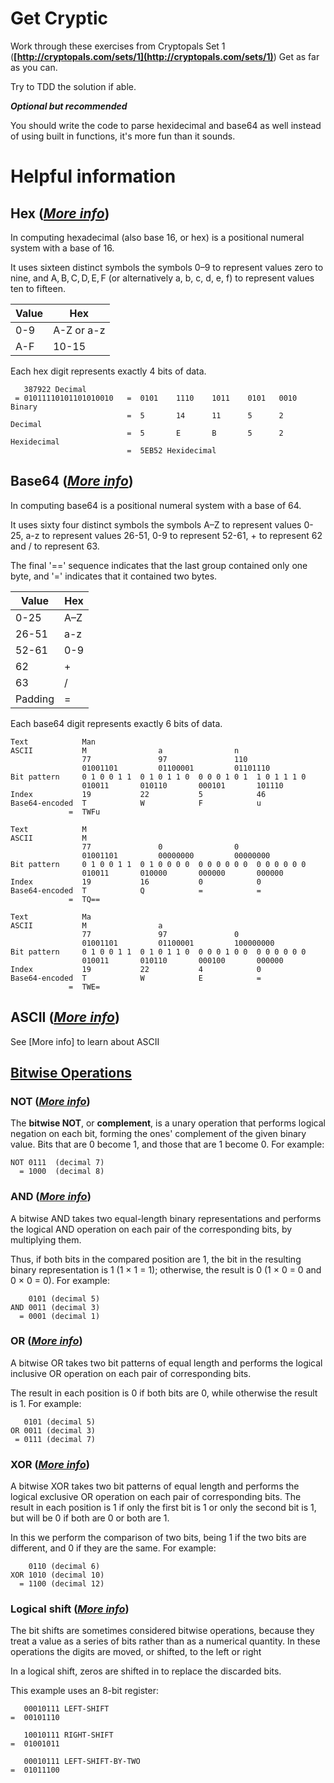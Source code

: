 # Get Cryptic

Work through these exercises from Cryptopals Set 1 (**[http://cryptopals.com/sets/1](http://cryptopals.com/sets/1)**)
Get as far as you can.

Try to TDD the solution if able.

***Optional but recommended***

You should write the code to parse hexidecimal and base64 as well instead of using built in functions, it's more fun than it sounds.

# Helpful information

## Hex (*[More info](https://en.wikipedia.org/wiki/Hexadecimal)*)

In computing hexadecimal (also base 16, or hex) is a positional numeral system with a base of 16. 

It uses sixteen distinct symbols the symbols 0–9 to represent values zero to nine, and A, B, C, D, E, F (or alternatively a, b, c, d, e, f) to represent values ten to fifteen.

    
| Value |    Hex     |
|-------|------------|
| 0-9   | A-Z or a-z |
| A-F   | 10-15      |

Each hex digit represents exactly 4 bits of data.

       387922‬ Decimal
     = 01011110101101010010   =  0101    1110    1011    0101   0010  Binary
                              =  5       14      11      5      2     Decimal
                              =  5       E       B       5	    2     Hexidecimal
                              =  5EB52 Hexidecimal


## Base64 (*[More info](https://en.wikipedia.org/wiki/Base64)*)

In computing base64 is a positional numeral system with a base of 64.

It uses sixty four distinct symbols the symbols A–Z to represent values 0-25, a-z to represent values 26-51, 0-9 to represent 52-61, + to represent 62 and / to represent 63.

The final '==' sequence indicates that the last group contained only one byte, and '=' indicates that it contained two bytes. 

|  Value  | Hex |
|---------|-----|
| 0-25    | A–Z |
| 26-51   | a-z |
| 52-61   | 0-9 |
| 62      | +   |
| 63      | /   |
| Padding | =   |

Each base64 digit represents exactly 6 bits of data.

    Text            Man
    ASCII           M                a                n
                    77               97               110
                    01001101         01100001         01101110
    Bit pattern     0 1 0 0 1 1  0 1 0 1 1 0  0 0 0 1 0 1  1 0 1 1 1 0
                    010011       010110       000101       101110
    Index           19           22           5            46
    Base64-encoded  T            W            F            u
                 =  TWFu

    Text            M  
    ASCII           M  
                    77               0                0
                    01001101         00000000         00000000
    Bit pattern     0 1 0 0 1 1  0 1 0 0 0 0  0 0 0 0 0 0  0 0 0 0 0 0
                    010011       010000       000000       000000
    Index           19           16           0            0
    Base64-encoded  T            Q            =            =
                 =  TQ==

    Text            Ma
    ASCII           M                a 
                    77               97               0
                    01001101         01100001         100000000
    Bit pattern     0 1 0 0 1 1  0 1 0 1 1 0  0 0 0 1 0 0  0 0 0 0 0 0
                    010011       010110       000100       000000
    Index           19           22           4            0
    Base64-encoded  T            W            E            =
                 =  TWE=

## ASCII (*[More info](http://www.rapidtables.com/code/text/ascii-table.htm)*)

See [More info] to learn about ASCII

## [Bitwise Operations](https://en.wikipedia.org/wiki/Bitwise_operation)

### NOT (*[More info](https://en.wikipedia.org/wiki/Bitwise_operation#NOT)*)

The **bitwise NOT**, or **complement**, is a unary operation that performs logical negation on each bit, forming the ones' complement of the given binary value. Bits that are 0 become 1, and those that are 1 become 0. For example:

    NOT 0111  (decimal 7)
      = 1000  (decimal 8)

### AND (*[More info](https://en.wikipedia.org/wiki/Bitwise_operation#AND)*)

A bitwise AND takes two equal-length binary representations and performs the logical AND operation on each pair of the corresponding bits, by multiplying them. 

Thus, if both bits in the compared position are 1, the bit in the resulting binary representation is 1 (1 × 1 = 1); otherwise, the result is 0 (1 × 0 = 0 and 0 × 0 = 0). For example:

        0101 (decimal 5)
    AND 0011 (decimal 3)
      = 0001 (decimal 1)

### OR (*[More info](https://en.wikipedia.org/wiki/Bitwise_operation#OR)*)

A bitwise OR takes two bit patterns of equal length and performs the logical inclusive OR operation on each pair of corresponding bits. 

The result in each position is 0 if both bits are 0, while otherwise the result is 1. For example:

       0101 (decimal 5)
    OR 0011 (decimal 3)
     = 0111 (decimal 7)

### XOR (*[More info](https://en.wikipedia.org/wiki/Bitwise_operation#XOR)*)

A bitwise XOR takes two bit patterns of equal length and performs the logical exclusive OR operation on each pair of corresponding bits. The result in each position is 1 if only the first bit is 1 or only the second bit is 1, but will be 0 if both are 0 or both are 1. 

In this we perform the comparison of two bits, being 1 if the two bits are different, and 0 if they are the same. For example:

        0110 (decimal 6)
    XOR 1010 (decimal 10)
      = 1100 (decimal 12)

### Logical shift (*[More info](https://en.wikipedia.org/wiki/Logical_shift )*)

The bit shifts are sometimes considered bitwise operations, because they treat a value as a series of bits rather than as a numerical quantity. In these operations the digits are moved, or shifted, to the left or right

In a logical shift, zeros are shifted in to replace the discarded bits.

This example uses an 8-bit register:

       00010111 LEFT-SHIFT
    =  00101110 
    
       10010111 RIGHT-SHIFT
    =  01001011
    
       00010111 LEFT-SHIFT-BY-TWO
    =  01011100 
